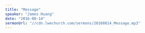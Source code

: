 ```yaml
---
title: "Message"
speaker: "James Huang"
date: "2016-08-14"
sermonUrl: "//cdn.lwechurch.com/sermons/20160814_Message.mp3"
---
```

